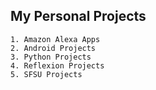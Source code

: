 ## My Personal Projects 

	1. Amazon Alexa Apps
	2. Android Projects
	3. Python Projects
	4. Reflexion Projects
	5. SFSU Projects
